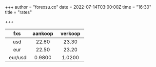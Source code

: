 +++
author = "forexsu.co"
date = 2022-07-14T03:00:00Z
time = "16:30"
title = "rates"

+++

fxs| &nbsp;aankoop&nbsp;| &nbsp;verkoop&nbsp;
:-----:|:-----:|:-----:
usd  | 22.60| 23.30
eur  | 22.50| 23.20
&nbsp;eur/usd|0.9800|1.0200
